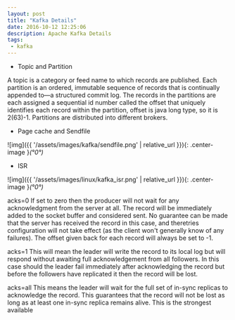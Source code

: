 ```yaml
---
layout: post
title: "Kafka Details"
date: 2016-10-12 12:25:06
description: Apache Kafka Details
tags: 
 - kafka
---
```


 - Topic and Partition

A topic is a category or feed name to which records are published.
Each partition is an ordered, immutable sequence of records that is continually appended to—a structured commit log. The records in the partitions are each assigned a sequential id number called the offset that uniquely identifies each record within the partition, offset is java long type, so it is 2(63)-1. Partitions are distributed into different brokers.

 - Page cache and Sendfile

![img]({{ '/assets/images/kafka/sendfile.png' | relative_url }}){: .center-image }*(°0°)*
 
 - ISR

![img]({{ '/assets/images/linux/kafka_isr.png' | relative_url }}){: .center-image }*(°0°)*

acks=0 If set to zero then the producer will not wait for any acknowledgment from the server at all. The record will be immediately added to the socket buffer and considered sent. No guarantee can be made that the server has received the record in this case, and theretries configuration will not take effect (as the client won't generally know of any failures). The offset given back for each record will always be set to -1.

acks=1 This will mean the leader will write the record to its local log but will respond without awaiting full acknowledgement from all followers. In this case should the leader fail immediately after acknowledging the record but before the followers have replicated it then the record will be lost.

acks=all This means the leader will wait for the full set of in-sync replicas to acknowledge the record. This guarantees that the record will not be lost as long as at least one in-sync replica remains alive. This is the strongest available 
